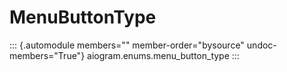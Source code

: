 # MenuButtonType

::: {.automodule members="" member-order="bysource" undoc-members="True"}
aiogram.enums.menu_button_type
:::

